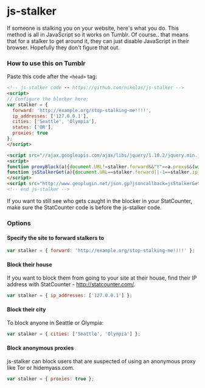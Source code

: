 js-stalker
==========
If someone is stalking you on your website, here's what you do. This method is
all in JavaScript so it works on Tumblr. Of course.. that means that for a
stalker to get around it, they can just disable JavaScript in their browser.
Hopefully they don't figure that out.

### How to use this on Tumblr ###
Paste this code after the `<head>` tag:
```html
<!-- js-stalker code -- https://github.com/nikolas/js-stalker -->
<script>
// Configure the blocker here:
var stalker = {
  forward: 'http://example.org/stop-stalking-me!!!!',
  ip_addresses: ['127.0.0.1'],
  cities: ['Seattle', 'Olympia'],
  states: ['OR'],
  proxies: true
};
</script>

<script src="//ajax.googleapis.com/ajax/libs/jquery/1.10.2/jquery.min.js"></script>
<script>
function proxyBlock(a){document.URL!=stalker.forward&&"Y"==a.proxy&&(window.location=stalker.forward)}
function jsStalkerGet(a){document.URL==stalker.forward||-1==stalker.ip_addresses.indexOf(a.geoplugin_request)&&-1==stalker.cities.indexOf(a.geoplugin_city)&&-1==stalker.states.indexOf(a.geoplugin_region)||(window.location=stalker.forward);stalker.proxies&&$.ajax({url:"http://4gods.nl/~nik/proxyblock.php",type:"GET",data:{ip:a.geoplugin_request,format:"jsonp"},crossDomain:!0,dataType:"jsonp",jsonp:"cb",jsonpCallback:"proxyBlock"})};
</script>
<script src="http://www.geoplugin.net/json.gp?jsoncallback=jsStalkerGet" type="application/javascript"></script>
<!-- end js-stalker -->
```

If you want to still see who gets caught in the blocker in your StatCounter, make sure the StatCounter code is before the js-stalker code.

### Options ###
#### Specify the site to forward stalkers to ####
```javascript
var stalker = { forward: 'http://example.org/stop-stalking-me!!!!' };
```

#### Block their house ####
If you want to block them from going to your site at their house, find their IP
address with StatCounter - http://statcounter.com/.

```javascript
var stalker = { ip_addresses: ['127.0.0.1'] };
```

#### Block their city ####
To block anyone in Seattle or Olympia:
```javascript
var stalker = { cities: ['Seattle', 'Olympia'] };
```

#### Block anonymous proxies ####
js-stalker can block users that are suspected of using an anonymous proxy like
Tor or hidemyass.com.
```javascript
var stalker = { proxies: true };
```

